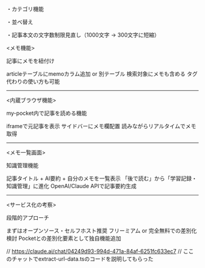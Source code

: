 <!-- 一時的に固定のUserIdを使用している場所 -->
<!-- ・ArticleLists　line8
・InputForm     line20
・page.tsx
・search-articles.ts -->


<!-- 未実装の機能 -->
<!-- ・認証 -->
・カテゴリ機能
<!-- ・お気に入り機能 -->
<!-- ・フィルタリング -->
・並べ替え
<!-- ・検索機能 -->
<!-- ・ページネーション -->

<!-- 細かい修正案 -->
・記事本文の文字数制限見直し（1000文字 → 300文字に短縮）
<!-- ・ArticleCardのリンク機能追加（aタグ追加） -->
<!-- ・認証機能追加後、chrome拡張機能に認証機能を追加 -->


<!-- 実装アイデア -->
<メモ機能>

記事にメモを紐付け

articleテーブルにmemoカラム追加 or 別テーブル
検索対象にメモも含める
タグ代わりの使い方も可能


-----------------
<内蔵ブラウザ機能>

my-pocket内で記事を読める機能

iframeで元記事を表示
サイドバーにメモ欄配置
読みながらリアルタイムでメモ取得


-----------------
<メモ一覧画面>

知識管理機能

記事タイトル + AI要約 + 自分のメモを一覧表示
「後で読む」から「学習記録・知識管理」に進化
OpenAI/Claude APIで記事要約生成


-----------------
<サービス化の考察>

段階的アプローチ

まずはオープンソース・セルフホスト推奨
フリーミアム or 完全無料での差別化検討
Pocketとの差別化要素として独自機能追加


// https://claude.ai/chat/04249d93-994d-471a-84af-6251fc633ec7
// ここのチャットでextract-url-data.tsのコードを説明してもらった